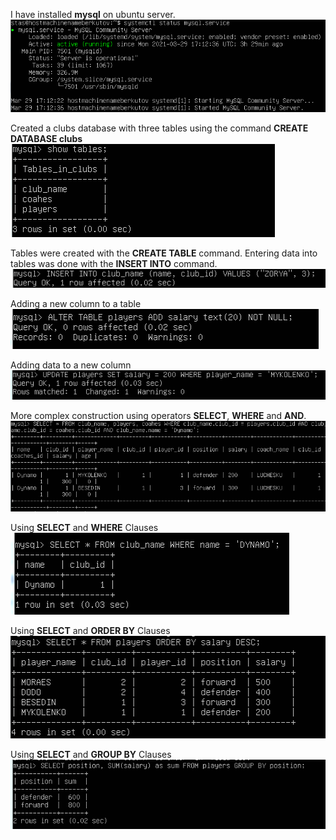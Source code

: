 I have installed **mysql** on ubuntu server.  
<img src="https://github.com/berkutov-stas/DevOps_online_Kiev_2021Q1/blob/main/m3/task%203.1/sql%20%D1%83%D1%81%D1%82%D0%B0%D0%BD%D0%BE%D0%B2%D0%BB%D0%B5%D0%BD.png">

Created a clubs database with three tables using the command **CREATE DATABASE clubs**   
<img src="https://github.com/berkutov-stas/DevOps_online_Kiev_2021Q1/blob/main/m3/task%203.1/%D1%82%D0%B0%D0%B1%D0%BB%D0%B8%D1%86%D1%8B%20%D0%B2%20%D0%B1%D0%B0%D0%B7%D0%B5.png">

Tables were created with the **CREATE TABLE** command. Entering data into tables was done with the **INSERT INTO** command.  
<img src="https://github.com/berkutov-stas/DevOps_online_Kiev_2021Q1/blob/main/m3/task%203.1/insert.png">

Adding a new column to a table  
<img src="https://github.com/berkutov-stas/DevOps_online_Kiev_2021Q1/blob/main/m3/task%203.1/%D0%B4%D0%BE%D0%B1%D0%B0%D0%B2%D0%BB%D0%B5%D0%BD%D0%B8%D0%B5%20%D1%81%D1%82%D0%BE%D0%BB%D0%B1%D1%86%D0%BE%D0%B2.png">

Adding data to a new column  
<img src="https://github.com/berkutov-stas/DevOps_online_Kiev_2021Q1/blob/main/m3/task%203.1/%D0%B7%D0%B0%D0%BF%D0%BE%D0%BB%D0%BD%D0%B5%D0%BD%D0%B8%D0%B5%20%D0%BD%D0%BE%D0%B2%D0%BE%D0%B3%D0%BE%20%D1%81%D1%82%D0%BE%D0%B1%D0%BB%D1%86%D0%B0.png">

More complex construction using operators **SELECT**, **WHERE** and **AND**.  
<img src="https://github.com/berkutov-stas/DevOps_online_Kiev_2021Q1/blob/main/m3/task%203.1/%D0%B2%D1%8B%D0%B2%D0%BE%D0%B4%20%D0%B8%D0%B7%20%D0%B1%D0%B0%D0%B7%D1%8B%20%D1%82%D0%BE%D0%BB%D1%8C%D0%BA%D0%BE%20%D0%B4%D0%B8%D0%BD%D0%B0%D0%BC%D0%BE%D0%B2%D1%86%D0%B5%D0%B2.png">

Using **SELECT** and **WHERE** Clauses  
<img src="https://github.com/berkutov-stas/DevOps_online_Kiev_2021Q1/blob/main/m3/task%203.1/select_from.png">

Using **SELECT** and **ORDER BY** Clauses  
<img src="https://github.com/berkutov-stas/DevOps_online_Kiev_2021Q1/blob/main/m3/task%203.1/select%20order%20%D1%81%20%D0%BF%D0%B0%D1%80%D0%B0%D0%BC%D0%B5%D1%82%D1%80%D0%BE%D0%BC%20%D0%B7%D0%B0%D1%80%D0%BF%D0%BB%D0%B0%D1%82%D0%B0%20%D0%BF%D0%BE%20%D1%83%D0%B1%D1%8B%D0%B2%D0%B0%D0%BD%D0%B8%D1%8E.png">

Using **SELECT** and **GROUP BY** Clauses  
<img src="https://github.com/berkutov-stas/DevOps_online_Kiev_2021Q1/blob/main/m3/task%203.1/select%20group.png">

